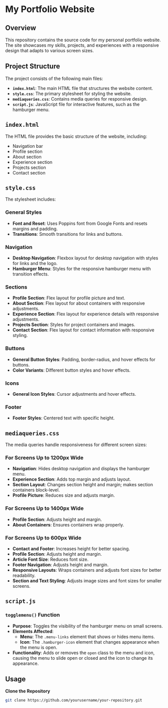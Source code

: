 # My Portfolio Website

## Overview

This repository contains the source code for my personal portfolio website. The site showcases my skills, projects, and experiences with a responsive design that adapts to various screen sizes.

## Project Structure

The project consists of the following main files:

- **`index.html`**: The main HTML file that structures the website content.
- **`style.css`**: The primary stylesheet for styling the website.
- **`mediaqueries.css`**: Contains media queries for responsive design.
- **`script.js`**: JavaScript file for interactive features, such as the hamburger menu.

## `index.html`

The HTML file provides the basic structure of the website, including:

- Navigation bar
- Profile section
- About section
- Experience section
- Projects section
- Contact section

## `style.css`

The stylesheet includes:

### General Styles

- **Font and Reset**: Uses Poppins font from Google Fonts and resets margins and padding.
- **Transitions**: Smooth transitions for links and buttons.

### Navigation

- **Desktop Navigation**: Flexbox layout for desktop navigation with styles for links and the logo.
- **Hamburger Menu**: Styles for the responsive hamburger menu with transition effects.

### Sections

- **Profile Section**: Flex layout for profile picture and text.
- **About Section**: Flex layout for about containers with responsive adjustments.
- **Experience Section**: Flex layout for experience details with responsive adjustments.
- **Projects Section**: Styles for project containers and images.
- **Contact Section**: Flex layout for contact information with responsive styling.

### Buttons

- **General Button Styles**: Padding, border-radius, and hover effects for buttons.
- **Color Variants**: Different button styles and hover effects.

### Icons

- **General Icon Styles**: Cursor adjustments and hover effects.

### Footer

- **Footer Styles**: Centered text with specific height.

## `mediaqueries.css`

The media queries handle responsiveness for different screen sizes:

### For Screens Up to 1200px Wide

- **Navigation**: Hides desktop navigation and displays the hamburger menu.
- **Experience Section**: Adds top margin and adjusts layout.
- **Section Layout**: Changes section height and margin; makes section containers block-level.
- **Profile Picture**: Reduces size and adjusts margin.

### For Screens Up to 1400px Wide

- **Profile Section**: Adjusts height and margin.
- **About Containers**: Ensures containers wrap properly.

### For Screens Up to 600px Wide

- **Contact and Footer**: Increases height for better spacing.
- **Profile Section**: Adjusts height and margin.
- **Article Font Size**: Reduces font size.
- **Footer Navigation**: Adjusts height and margin.
- **Responsive Layouts**: Wraps containers and adjusts font sizes for better readability.
- **Section and Text Styling**: Adjusts image sizes and font sizes for smaller screens.

## `script.js`

### `togglemenu()` Function

- **Purpose**: Toggles the visibility of the hamburger menu on small screens.
- **Elements Affected**:
  - **Menu**: The `.menu-links` element that shows or hides menu items.
  - **Icon**: The `.hamburger-icon` element that changes appearance when the menu is open.
- **Functionality**: Adds or removes the `open` class to the menu and icon, causing the menu to slide open or closed and the icon to change its appearance.

## Usage

**Clone the Repository**

   ```bash
   git clone https://github.com/yourusername/your-repository.git
